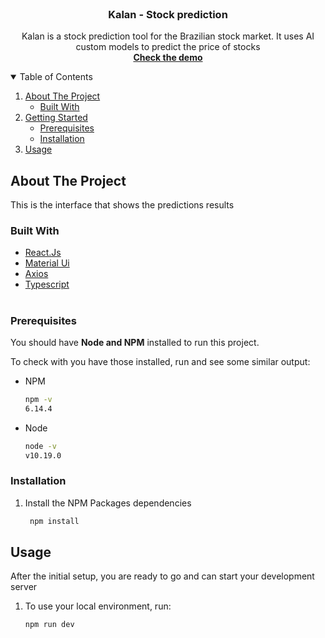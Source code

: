 <!-- PROJECT LOGO -->
<br />
<p align="center">

  <h3 align="center">Kalan - Stock prediction</h3>

  <p align="center">
    Kalan is a stock prediction tool for the Brazilian stock market. It uses AI custom models to predict the price of stocks
    <br />
     <a href="https://othecos.github.io/kalan-interface"><strong>Check the demo</strong></a> 
  </p>
</p>

<!-- TABLE OF CONTENTS -->
<details open="open">
  <summary>Table of Contents</summary>
  <ol>
    <li>
      <a href="#about-the-project">About The Project</a>
      <ul>
        <li><a href="#built-with">Built With</a></li>
      </ul>
    </li>
    <li>
      <a href="#getting-started">Getting Started</a>
      <ul>
        <li><a href="#prerequisites">Prerequisites</a></li>
        <li><a href="#installation">Installation</a></li>
      </ul>
    </li>
    <li><a href="#usage">Usage</a></li>
  </ol>
</details>

<!-- ABOUT THE PROJECT -->

## About The Project

This is the interface that shows the predictions results

### Built With

-   [React.Js](https://reactjs.org/)
-   [Material Ui](https://material-ui.com/)
-   [Axios](https://github.com/axios/axios)
-   [Typescript](https://www.typescriptlang.org/)

<!-- GETTING STARTED -->

#

### Prerequisites

You should have <strong>Node and NPM</strong> installed to run this project.

To check with you have those installed, run and see some similar output:

-   NPM
    ```sh
    npm -v
    6.14.4
    ```
-   Node
    ```sh
    node -v
    v10.19.0
    ```

### Installation

1. Install the NPM Packages dependencies
    ```sh
     npm install
    ```


## Usage

After the initial setup, you are ready to go and can start your development server

1. To use your local environment, run:

    ```sh
    npm run dev
    ```

#
